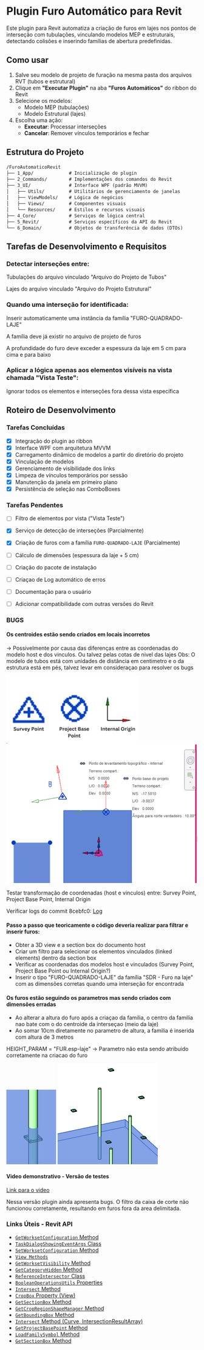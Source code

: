 # Plugin Furo Automático para Revit

Este plugin para Revit automatiza a criação de furos em lajes nos pontos de interseção com tubulações, vinculando modelos MEP e estruturais, detectando colisões e inserindo famílias de abertura predefinidas.

## Como usar
1. Salve seu modelo de projeto de furação na mesma pasta dos arquivos RVT (tubos e estrutural)
2. Clique em **"Executar Plugin"** na aba **"Furos Automáticos"** do ribbon do Revit
3. Selecione os modelos:
   - Modelo MEP (tubulações)
   - Modelo Estrutural (lajes)
4. Escolha uma ação:
   - **Executar**: Processar interseções
   - **Cancelar**: Remover vínculos temporários e fechar

## Estrutura do Projeto
```
/FuroAutomaticoRevit
├── 1_App/             # Inicialização do plugin
├── 2_Commands/        # Implementações dos comandos do Revit
├── 3_UI/              # Interface WPF (padrão MVVM)
│   ├── Utils/         # Utilitários de gerenciamento de janelas
│   ├── ViewModels/    # Lógica de negócios
│   ├── Views/         # Componentes visuais
│   └── Resources/     # Estilos e recursos visuais
├── 4_Core/            # Serviços de lógica central
├── 5_Revit/           # Serviços específicos da API do Revit
└── 6_Domain/          # Objetos de transferência de dados (DTOs)
```


## Tarefas de Desenvolvimento e Requisitos

### Detectar interseções entre:

Tubulações do arquivo vinculado "Arquivo do Projeto de Tubos"

Lajes do arquivo vinculado "Arquivo do Projeto Estrutural"

### Quando uma interseção for identificada:

Inserir automaticamente uma instância da família "FURO-QUADRADO-LAJE"

A família deve já existir no arquivo de projeto de furos

A profundidade do furo deve exceder a espessura da laje em 5 cm para cima e para baixo

### Aplicar a lógica apenas aos elementos visíveis na vista chamada "Vista Teste":

Ignorar todos os elementos e interseções fora dessa vista específica


## Roteiro de Desenvolvimento

### Tarefas Concluídas 
- [x] Integração do plugin ao ribbon
- [x] Interface WPF com arquitetura MVVM
- [x] Carregamento dinâmico de modelos a partir do diretório do projeto
- [x] Vinculação de modelos
- [x] Gerenciamento de visibilidade dos links
- [x] Limpeza de vínculos temporários por sessão
- [x] Manutenção da janela em primeiro plano
- [x] Persistência de seleção nas ComboBoxes

### Tarefas Pendentes 
- [ ] Filtro de elementos por vista ("Vista Teste")
- [x] Serviço de detecção de interseções (Parcialmente)
- [x] Criação de furos com a família `FURO-QUADRADO-LAJE` (Parcialmente)
- [ ] Cálculo de dimensões (espessura da laje + 5 cm)
- [ ] Criação do pacote de instalação
- [ ] Criaçao de Log automático de erros
- [ ] Documentação para o usuário
- [ ] Adicionar compatibilidade com outras versões do Revit


### BUGS

#### Os centroides estão sendo criados em locais incorretos 
-> Possivelmente  por causa das diferenças entre as coordenadas do modelo host e dos vinculos.
Ou talvez pelas cotas de nivel das lajes
Obs: O modelo de tubos está com unidades de distância em centimetro e o da estrutura está em pés, talvez levar em consideraçao para resolver os bugs

![](images/Coord.png)
![](images/Coord2.png)

Testar transformação de coordenadas (host e vinculos) entre:
Survey Point, 
Project Base Point, 
Internal Origin

Verificar logs do commit 8cebfc0: [Log](logs/Debug-Commit-8cebfc0.txt)

#### Passo a passo que teoricamente o código deveria realizar para filtrar e inserir furos:
- Obter a 3D view e a section box do documento host
- Criar um filtro para selecionar os elementos vinculados (linked elements) dentro da section box
- Verificar as coordenadas dos modelos host e vinculados (Survey Point, Project Base Point ou Internal Origin?)
- Inserir o tipo "FURO-QUADRADO-LAJE" da família "SDR - Furo na laje" com as dimensões corretas quando uma interseção for encontrada

#### Os furos estão seguindo os parametros mas sendo criados com dimensões erradas
- Ao alterar a altura do furo após a criaçao da familia, o centro da familia nao bate com o do centroide da interseçao (meio da laje)
- Ao somar 10cm diretamente no parametro de altura, a familia é inserida com altura de 3 metros

HEIGHT_PARAM = "FUR.esp-laje" -> Parametro não esta sendo atribuido corretamente na criacao do furo


![](images/Tubo-Height-Par.png)
![](images/Tubo-Furo.png)

#### Video demonstrativo - Versão de testes

[Link para o video](https://www.youtube.com/watch?v=-xXK5Q0dqhM)

Nessa versão plugin ainda apresenta bugs. 
O filtro da caixa de corte não funcionou corretamente, resultando em furos fora da area delimitada.


### Links Úteis - Revit API
- [`GetWorksetConfiguration` Method](https://www.revitapidocs.com/2023/eefef6f4-0892-4bb5-8840-5e99aebc65c9.htm)
- [`TaskDialogShowingEventArgs` Class](https://www.revitapidocs.com/2023/96cc0900-708b-5a2c-8d07-b2596ec20700.htm)
- [`SetWorksetConfiguration` Method](https://www.revitapidocs.com/2023/8e0fe0c5-3dd9-806b-6e0d-d42f8d498be2.htm)
- [`View Methods`](https://www.revitapidocs.com/2023/2d37a7c0-7734-3b5b-9f80-c18d38e82ea8.htm)
- [`GetWorksetVisibility` Method](https://www.revitapidocs.com/2023/1c37557b-9bd4-12e2-dffb-c3a25cf9a375.htm)
- [`GetCategoryHidden` Method](https://www.revitapidocs.com/2023/52ce4cea-6f27-9e85-f82a-115e308eebfc.htm)
- [`ReferenceIntersector` Class](https://www.revitapidocs.com/2023/36f82b40-1065-2305-e260-18fc618e756f.htm)
- [`BooleanOperationsUtils` Properties](https://www.revitapidocs.com/2023/89cb7975-cc76-65ba-b996-bcb78d12161a.htm)
- [`Intersect` Method](https://www.revitapidocs.com/2023/570fb842-cac3-83f5-1ab9-621e55186ead.htm)
- [`CropBox` Property (View)](https://www.revitapidocs.com/2023/d6246051-ecfb-7388-0429-6ed65de72638.htm)
- [`GetSectionBox` Method](https://www.revitapidocs.com/2023/1563dc0f-db89-526d-340b-cdee72e3d254.htm)
- [`GetCropRegionShapeManager` Method](https://www.revitapidocs.com/2023/e2f53728-9b72-227a-f585-9dccf6d79d9f.htm)
- [`GetBoundingBox` Method](https://www.revitapidocs.com/2022/32e76eb1-e305-ead5-0b3b-9eb15891c957.htm?section=seeAlsoToggle)
- [`Intersect` Method (Curve, IntersectionResultArray)](https://www.revitapidocs.com/2023/570fb842-cac3-83f5-1ab9-621e55186ead.htm)
- [`GetProjectBasePoint` Method](https://www.revitapidocs.com/2022/fa70b69b-0339-15d9-7549-fafdb442f756.htm)
- [`LoadFamilySymbol` Method](https://www.revitapidocs.com/2023/78c15d1f-7c29-29bf-7b55-e416b21cb16b.htm)
- [`GetSectionBox` Method](https://www.revitapidocs.com/2023/1563dc0f-db89-526d-340b-cdee72e3d254.htm)